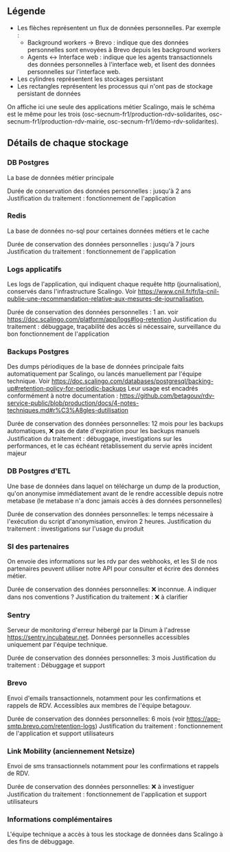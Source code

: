 ## Légende

- Les flèches représentent un flux de données personnelles.  Par exemple :
    - Background workers -> Brevo : indique que des données personnelles sont envoyées à Brevo depuis les background workers
    - Agents <-> Interface web : indique que les agents transactionnels des données personnelles à l'interface web, et lisent des données personnelles sur l'interface web.
- Les cylindres représentent les stockages persistant
- Les rectangles représentent les processus qui n'ont pas de stockage persistant de données

On affiche ici une seule des applications métier Scalingo, mais le schéma est le même pour les trois (osc-secnum-fr1/production-rdv-solidarites, osc-secnum-fr1/production-rdv-mairie, osc-secnum-fr1/demo-rdv-solidarites).

## Détails de chaque stockage

### DB Postgres

La base de données métier principale

Durée de conservation des données personnelles : jusqu'à 2 ans
Justification du traitement : fonctionnement de l'application

### Redis

La base de données no-sql pour certaines données métiers et le cache

Durée de conservation des données personnelles : jusqu'à 7 jours
Justification du traitement : fonctionnement de l'application

### Logs applicatifs

Les logs de l'application, qui indiquent chaque requête http (journalisation), conservés dans l'infrastructure Scalingo.
Voir https://www.cnil.fr/fr/la-cnil-publie-une-recommandation-relative-aux-mesures-de-journalisation,

Durée de conservation des données personnelles : 1 an. voir https://doc.scalingo.com/platform/app/logs#log-retention
Justification du traitement : débuggage, traçabilité des accès si nécessaire, surveillance du bon fonctionnement de l'application

### Backups Postgres

Des dumps périodiques de la base de données principale faits automatiquement par Scalingo, ou lancés manuellement par l'équipe technique. Voir https://doc.scalingo.com/databases/postgresql/backing-up#retention-policy-for-periodic-backups
Leur usage est encadrés conformément à notre documentation : https://github.com/betagouv/rdv-service-public/blob/production/docs/4-notes-techniques.md#r%C3%A8gles-dutilisation

Durée de conservation des données personnelles: 12 mois pour les backups automatiques, ❌ pas de date d'expiration pour les backups manuels
Justification du traitement : débuggage, investigations sur les performances, et le cas échéant rétablissement du servie après incident majeur

### DB Postgres d'ETL

Une base de données dans laquel on télécharge un dump de la production, qu'on anonymise immédiatement avant de le rendre accessible depuis notre metabase (le metabase n'a donc jamais accès à des données personnelles)

Durée de conservation des données personnelles: le temps nécessaire à l'exécution du script d'anonymisation, environ 2 heures.
Justification du traitement : investigations sur l'usage du produit

### SI des partenaires

On envoie des informations sur les rdv par des webhooks, et les SI de nos partenaires peuvent utiliser notre API pour consulter et écrire des données métier.

Durée de conservation des données personnelles: ❌ inconnue. A indiquer dans nos conventions ?
Justification du traitement : ❌ à clarifier

### Sentry

Serveur de monitoring d'erreur hébergé par la Dinum à l'adresse https://sentry.incubateur.net. Données personnelles accessibles uniquement par l'équipe technique.

Durée de conservation des données personnelles: 3 mois
Justification du traitement : Débuggage et support

### Brevo

Envoi d'emails transactionnels, notamment pour les confirmations et rappels de RDV. Accessibles aux membres de l'équipe betagouv.

Durée de conservation des données personnelles: 6 mois (voir https://app-smtp.brevo.com/retention-logs)
Justification du traitement : fonctionnement de l'application et support utilisateurs

### Link Mobility (anciennement Netsize)

Envoi de sms transactionnels  notamment pour les confirmations et rappels de RDV.

Durée de conservation des données personnelles: ❌ à investiguer
Justification du traitement : fonctionnement de l'application et support utilisateurs

### Informations complémentaires

L'équipe technique a accès à tous les stockage de données dans Scalingo à des fins de débuggage.



